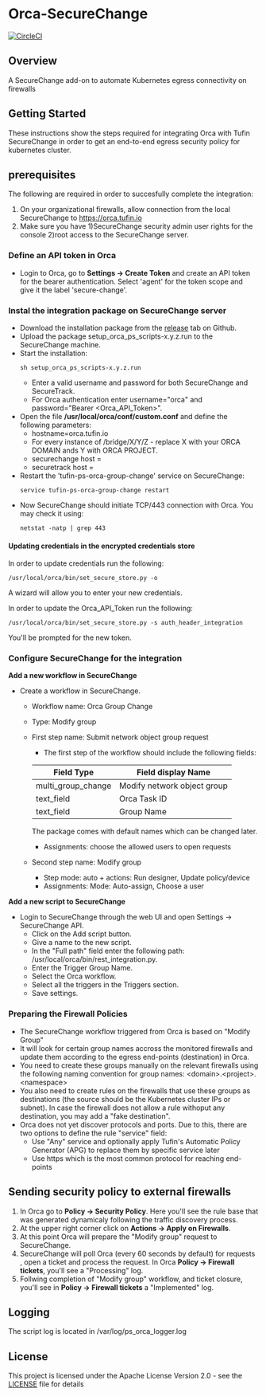 
# Orca-SecureChange

[![CircleCI](https://circleci.com/gh/Tufin/orca-securechange.svg?style=svg)](https://circleci.com/gh/Tufin/orca-securechange)

## Overview
A SecureChange add-on to automate Kubernetes egress connectivity on firewalls


## Getting Started

These instructions show the steps required for integrating Orca with Tufin SecureChange in order to get an end-to-end egress security policy for kubernetes cluster.

## prerequisites

The following are required in order to succesfully complete the integration:
1. On your organizational firewalls, allow connection from the local SecureChange to https://orca.tufin.io
2. Make sure you have 1)SecureChange security admin user rights for the console 2)root access to the SecureChange server.

### Define an API token in Orca

* Login to Orca, go to **Settings -> Create Token** and create an API token for the bearer authentication. Select 'agent' for the token scope and give it the label 'secure-change'.

### Instal the integration package on SecureChange server

* Download the installation package from the [release](https://github.com/Tufin/orca-securechange/releases) tab on Github.
* Upload the package setup_orca_ps_scripts-x.y.z.run to the SecureChange machine.
* Start the installation: 
   ```
   sh setup_orca_ps_scripts-x.y.z.run
   ```
   * Enter a valid username and password for both SecureChange and SecureTrack.
   * For Orca authentication enter username="orca" and password="Bearer <Orca_API_Token>".
* Open the file **/usr/local/orca/conf/custom.conf** and define the following parameters:
   * hostname=orca.tufin.io
   * For every instance of /bridge/X/Y/Z - replace X with your ORCA DOMAIN ands Y with ORCA PROJECT.
   * securechange host = <your securechange server address>
   * securetrack host = <your securetrack server address>
* Restart the 'tufin-ps-orca-group-change' service on SecureChange:
  ```
  service tufin-ps-orca-group-change restart 
  ```
* Now SecureChange should initiate TCP/443 connection with Orca. You may check it using:
  ```
  netstat -natp | grep 443
  ``` 
  
#### Updating credentials in the encrypted credentials store

In order to update credentials run the following:
```
/usr/local/orca/bin/set_secure_store.py -o
```
A wizard will allow you to enter your new credentials.

In order to update the Orca_API_Token run the following:
```
/usr/local/orca/bin/set_secure_store.py -s auth_header_integration
```
You'll be prompted for the new token.

### Configure SecureChange for the integration

**Add a new workflow in SecureChange**   

* Create a workflow in SecureChange.
   * Workflow name: Orca Group Change
   * Type: Modify group
    
   * First step name: Submit network object group request
     * The first step of the workflow should include the following fields:
      
      | Field Type         | Field display Name           |
      | ----------         | ----------                   |
      | multi_group_change | Modify network object group  | **Modify group + multiple**
      | text_field         | Orca Task ID                 |
      | text_field         | Group Name                   |
      
      The package comes with default names which can be changed later.      
     * Assignments: choose the allowed users to open requests
   * Second step name: Modify group
     * Step mode: auto + actions: Run designer, Update policy/device
     * Assignments: Mode: Auto-assign, Choose a user
     
**Add a new script to SecureChange**

* Login to SecureChange through the web UI and open Settings -> SecureChange API.
   * Click on the Add script button.
   * Give a name to the new script.
   * In the "Full path" field enter the following path: /usr/local/orca/bin/rest_integration.py.
   * Enter the Trigger Group Name.
   * Select the Orca workflow.
   * Select all the triggers in the Triggers section.
   * Save settings.
   
### Preparing the Firewall Policies

* The SecureChange workflow triggered from Orca is based on "Modify Group"
* It will look for certain group names accross the monitored firewalls and update them according to the egress end-points (destination) in Orca.
* You need to create these groups manually on the relevant firewalls using the following naming convention for group names: &lt;domain&gt;.&lt;project&gt;.&lt;namespace&gt; 
* You also need to create rules on the firewalls that use these groups as destinations (the source should be the Kubernetes cluster IPs or subnet).
In case the firewall does not allow a rule withoput any destination, you may add a "fake destination".
* Orca does not yet discover protocols and ports. Due to this, there are two options to define the rule "service" field:
    * Use "Any" service and optionally apply Tufin's Automatic Policy Generator (APG) to replace them by specific service later
    * Use https which is the most common protocol for reaching end-points

## Sending security policy to external firewalls

1. In Orca go to **Policy -> Security Policy**. Here you'll see the rule base that was generated dynamicaly following the traffic discovery process.
2. At the upper right corner click on **Actions -> Apply on Firewalls**.
3. At this point Orca will prepare the "Modify group" request to SecureChange.
4. SecureChange will poll Orca (every 60 seconds by default) for requests , open a ticket and process the request. In Orca **Policy -> Firewall tickets**, you'll see a "Processing" log.
5. Follwing completion of "Modify group" workflow, and ticket closure, you'll see in **Policy -> Firewall tickets** a "Implemented" log.

## Logging
The script log is located in /var/log/ps_orca_logger.log 

## License

This project is licensed under the Apache License Version 2.0 - see the [LICENSE](LICENSE) file for details
